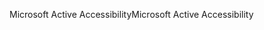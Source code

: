 <span data-ttu-id="9e052-101">Microsoft Active Accessibility</span><span class="sxs-lookup"><span data-stu-id="9e052-101">Microsoft Active Accessibility</span></span>